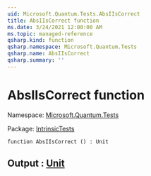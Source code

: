 ```yaml
---
uid: Microsoft.Quantum.Tests.AbsIIsCorrect
title: AbsIIsCorrect function
ms.date: 3/24/2021 12:00:00 AM
ms.topic: managed-reference
qsharp.kind: function
qsharp.namespace: Microsoft.Quantum.Tests
qsharp.name: AbsIIsCorrect
qsharp.summary: ''
---
```


# AbsIIsCorrect function

Namespace: [Microsoft.Quantum.Tests](xref:Microsoft.Quantum.Tests)

Package: [IntrinsicTests](https://nuget.org/packages/IntrinsicTests)




```qsharp
function AbsIIsCorrect () : Unit
```


## Output : [Unit](xref:microsoft.quantum.lang-ref.unit)


